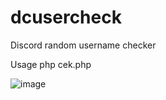 # dcusercheck
Discord random username checker

Usage php cek.php

![image](https://github.com/ricotriwahyu/dcusercheck/assets/82688971/5767e8e9-ece3-4cae-bfb8-9614443cec48)
